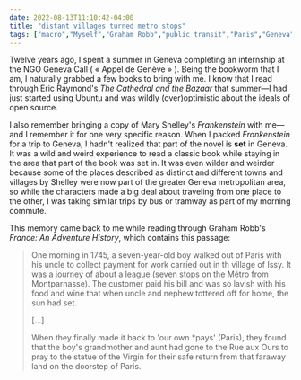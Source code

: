 ```yaml
---
date: 2022-08-13T11:10:42-04:00
title: "distant villages turned metro stops"
tags: ["macro","Myself","Graham Robb","public transit","Paris","Geneva","open source","Frankenstein","Ubuntu","Linux"]
---
```

Twelve years ago, I spent a summer in Geneva completing an internship at the NGO Geneva Call ( « Appel de Genève » ). Being the bookworm that I am, I naturally grabbed a few books to bring with me. I know that I read through Eric Raymond's *The Cathedral and the Bazaar* that summer—I had just started using Ubuntu and was wildly (over)optimistic about the ideals of open source. 

I also remember bringing a copy of Mary Shelley's *Frankenstein* with me—and I remember it for one very specific reason. When I packed *Frankenstein* for a trip to Geneva, I hadn't realized that part of the novel is **set** in Geneva. It was a wild and weird experience to read a classic book while staying in the area that part of the book was set in. It was even wilder and weirder because some of the places described as distinct and different towns and villages by Shelley were now part of the greater Geneva metropolitan area, so while the characters made a big deal about traveling from one place to the other, I was taking similar trips by bus or tramway as part of my morning commute.

This memory came back to me while reading through Graham Robb's *France: An Adventure History*, which contains this passage: 

> One morning in 1745, a seven-year-old boy walked out of Paris with his uncle to collect payment for work carried out in th village of Issy. It was a journey of about a league (seven stops on the Métro from Montparnasse). The customer paid his bill and was so lavish with his food and wine that when uncle and nephew tottered off for home, the sun had set.
>
> [...]
> 
> When they finally made it back to 'our own *pays' (Paris), they found that the boy's grandmother and aunt had gone to the Rue aux Ours to pray to the statue of the Virgin for their safe return from that faraway land on the doorstep of Paris.